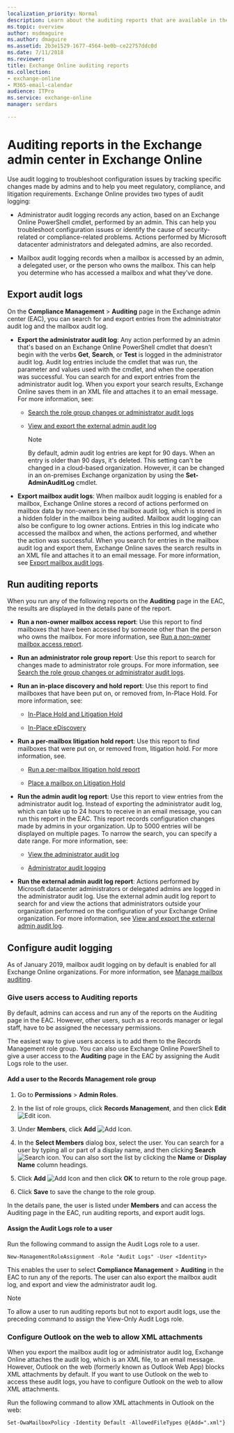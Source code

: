 ```yaml
---
localization_priority: Normal
description: Learn about the auditing reports that are available in the Exchange admin center (EAC) in Exchange Online.
ms.topic: overview
author: msdmaguire
ms.author: dmaguire
ms.assetid: 2b3e1529-1677-4564-be0b-ce22757ddc0d
ms.date: 7/11/2018
ms.reviewer: 
title: Exchange Online auditing reports
ms.collection: 
- exchange-online
- M365-email-calendar
audience: ITPro
ms.service: exchange-online
manager: serdars

---
```


# Auditing reports in the Exchange admin center in Exchange Online

Use audit logging to troubleshoot configuration issues by tracking specific changes made by admins and to help you meet regulatory, compliance, and litigation requirements. Exchange Online provides two types of audit logging:

- Administrator audit logging records any action, based on an Exchange Online PowerShell cmdlet, performed by an admin. This can help you troubleshoot configuration issues or identify the cause of security-related or compliance-related problems. Actions performed by Microsoft datacenter administrators and delegated admins, are also recorded.

- Mailbox audit logging records when a mailbox is accessed by an admin, a delegated user, or the person who owns the mailbox. This can help you determine who has accessed a mailbox and what they've done.

## Export audit logs

On the **Compliance Management** \> **Auditing** page in the Exchange admin center (EAC), you can search for and export entries from the administrator audit log and the mailbox audit log.

- **Export the administrator audit log**: Any action performed by an admin that's based on an Exchange Online PowerShell cmdlet that doesn't begin with the verbs **Get**, **Search**, or **Test** is logged in the administrator audit log. Audit log entries include the cmdlet that was run, the parameter and values used with the cmdlet, and when the operation was successful. You can search for and export entries from the administrator audit log. When you export your search results, Exchange Online saves them in an XML file and attaches it to an email message. For more information, see:

  - [Search the role group changes or administrator audit logs](search-role-group-changes.md)

  - [View and export the external admin audit log](view-external-admin-audit-log.md)

    > [!NOTE]
    > By default, admin audit log entries are kept for 90 days. When an entry is older than 90 days, it's deleted. This setting can't be changed in a cloud-based organization. However, it can be changed in an on-premises Exchange organization by using the **Set-AdminAuditLog** cmdlet.

- **Export mailbox audit logs**: When mailbox audit logging is enabled for a mailbox, Exchange Online stores a record of actions performed on mailbox data by non-owners in the mailbox audit log, which is stored in a hidden folder in the mailbox being audited. Mailbox audit logging can also be configure to log owner actions. Entries in this log indicate who accessed the mailbox and when, the actions performed, and whether the action was successful. When you search for entries in the mailbox audit log and export them, Exchange Online saves the search results in an XML file and attaches it to an email message. For more information, see [Export mailbox audit logs](export-mailbox-audit-logs.md).

## Run auditing reports

When you run any of the following reports on the **Auditing** page in the EAC, the results are displayed in the details pane of the report.

- **Run a non-owner mailbox access report**: Use this report to find mailboxes that have been accessed by someone other than the person who owns the mailbox. For more information, see [Run a non-owner mailbox access report](non-owner-mailbox-access-report.md).

- **Run an administrator role group report**: Use this report to search for changes made to administrator role groups. For more information, see [Search the role group changes or administrator audit logs](search-role-group-changes.md).

- **Run an in-place discovery and hold report**: Use this report to find mailboxes that have been put on, or removed from, In-Place Hold. For more information, see:

  - [In-Place Hold and Litigation Hold](../../security-and-compliance/in-place-and-litigation-holds.md)

  - [In-Place eDiscovery](../../security-and-compliance/in-place-ediscovery/in-place-ediscovery.md)

- **Run a per-mailbox litigation hold report**: Use this report to find mailboxes that were put on, or removed from, litigation hold. For more information, see.

  - [Run a per-mailbox litigation hold report](per-mailbox-litigation-hold-report.md)

  - [Place a mailbox on Litigation Hold](https://technet.microsoft.com/library/adee4621-3626-4aec-aa53-00b35ff0d0b0.aspx)

- **Run the admin audit log report**: Use this report to view entries from the administrator audit log. Instead of exporting the administrator audit log, which can take up to 24 hours to receive in an email message, you can run this report in the EAC. This report records configuration changes made by admins in your organization. Up to 5000 entries will be displayed on multiple pages. To narrow the search, you can specify a date range. For more information, see:

  - [View the administrator audit log](view-administrator-audit-log.md)

  - [Administrator audit logging](https://technet.microsoft.com/library/22b17eb8-d8ee-4599-b202-d6a7928c20d9.aspx)

- **Run the external admin audit log report**: Actions performed by Microsoft datacenter administrators or delegated admins are logged in the administrator audit log. Use the external admin audit log report to search for and view the actions that administrators outside your organization performed on the configuration of your Exchange Online organization. For more information, see [View and export the external admin audit log](view-external-admin-audit-log.md).

## Configure audit logging

As of January 2019, mailbox audit logging on by default is enabled for all Exchange Online organizations. For more information, see [Manage mailbox auditing](https://docs.microsoft.com/office365/securitycompliance/enable-mailbox-auditing).

### Give users access to Auditing reports

By default, admins can access and run any of the reports on the Auditing page in the EAC. However, other users, such as a records manager or legal staff, have to be assigned the necessary permissions.

The easiest way to give users access is to add them to the Records Management role group. You can also use Exchange Online PowerShell to give a user access to the **Auditing** page in the EAC by assigning the Audit Logs role to the user.

#### Add a user to the Records Management role group

1. Go to **Permissions** \> **Admin Roles**.

2. In the list of role groups, click **Records Management**, and then click **Edit** ![Edit icon](../../media/ITPro_EAC_EditIcon.gif).

3. Under **Members**, click **Add** ![Add Icon](../../media/ITPro_EAC_AddIcon.gif).

4. In the **Select Members** dialog box, select the user. You can search for a user by typing all or part of a display name, and then clicking **Search** ![Search icon](../../media/ITPro_EAC_.gif). You can also sort the list by clicking the **Name** or **Display Name** column headings.

5. Click **Add** ![Add Icon](../../media/ITPro_EAC_AddIcon.gif) and then click **OK** to return to the role group page.

6. Click **Save** to save the change to the role group.

In the details pane, the user is listed under **Members** and can access the Auditing page in the EAC, run auditing reports, and export audit logs.

#### Assign the Audit Logs role to a user

Run the following command to assign the Audit Logs role to a user.

```
New-ManagementRoleAssignment -Role "Audit Logs" -User <Identity>
```

This enables the user to select **Compliance Management** \> **Auditing** in the EAC to run any of the reports. The user can also export the mailbox audit log, and export and view the administrator audit log.

> [!NOTE]
> To allow a user to run auditing reports but not to export audit logs, use the preceding command to assign the View-Only Audit Logs role.

### Configure Outlook on the web to allow XML attachments

When you export the mailbox audit log or administrator audit log, Exchange Online attaches the audit log, which is an XML file, to an email message. However, Outlook on the web (formerly known as Outlook Web App) blocks XML attachments by default. If you want to use Outlook on the web to access these audit logs, you have to configure Outlook on the web to allow XML attachments.

Run the following command to allow XML attachments in Outlook on the web:

```
Set-OwaMailboxPolicy -Identity Default -AllowedFileTypes @{Add=".xml"}
```
